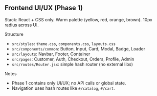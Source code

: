 ## Frontend UI/UX (Phase 1)

Stack: React + CSS only. Warm palette (yellow, red, orange, brown). 10px radius across UI.

Structure
- `src/styles`: `theme.css`, `components.css`, `layouts.css`
- `src/components/common`: Button, Input, Card, Modal, Badge, Loader
- `src/layouts`: Navbar, Footer, Container
- `src/pages`: Customer, Auth, Checkout, Orders, Profile, Admin
- `src/routes/Router.jsx`: simple hash router (no external libs)

Notes
- Phase 1 contains only UI/UX; no API calls or global state.
- Navigation uses hash routes like `#/catalog`, `#/cart`.

